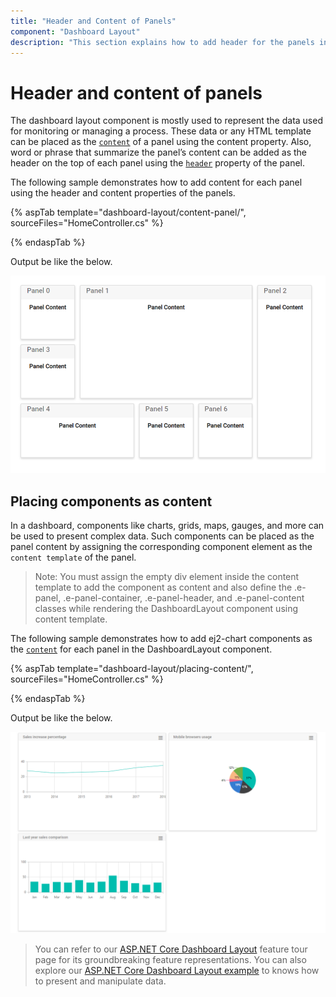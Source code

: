 ```yaml
---
title: "Header and Content of Panels"
component: "Dashboard Layout"
description: "This section explains how to add header for the panels in DashboardLayout component"
---
```


# Header and content of panels

The dashboard layout component is mostly used to represent the data used for monitoring or managing a process. These data or any HTML template can be placed as the [`content`](https://help.syncfusion.com/cr/cref_files/aspnetcore-js2/Syncfusion.EJ2~Syncfusion.EJ2.Layouts.DashboardLayoutPanel~Content.html) of a panel using the content property. Also, word or phrase that summarize the panel’s content can be added as the header on the top of each panel using the [`header`](https://help.syncfusion.com/cr/cref_files/aspnetcore-js2/Syncfusion.EJ2~Syncfusion.EJ2.Layouts.DashboardLayoutPanel~Header.html) property of the panel.

The following sample demonstrates how to add content for each panel using the header and content properties of the panels.

{% aspTab template="dashboard-layout/content-panel/", sourceFiles="HomeController.cs" %}

{% endaspTab %}

Output be like the below.

![Header and content of panels](./../images/content_panel.PNG)

## Placing components as content

In a dashboard, components like charts, grids, maps, gauges, and more can be used to present complex data. Such components can be placed as the panel content by assigning the corresponding component element as the `content template` of the panel.

>Note: You must assign the empty div element inside the content template to add the component as content and also define the .e-panel, .e-panel-container, .e-panel-header, and .e-panel-content classes while rendering the DashboardLayout component using content template.

The following sample demonstrates how to add ej2-chart components as the [`content`](https://help.syncfusion.com/cr/cref_files/aspnetcore-js2/Syncfusion.EJ2~Syncfusion.EJ2.Layouts.DashboardLayoutPanel~Content.html) for each panel in the DashboardLayout component.

{% aspTab template="dashboard-layout/placing-content/", sourceFiles="HomeController.cs" %}

{% endaspTab %}

Output be like the below.

![Placing components as content](./../images/dragging_handler.PNG)

> You can refer to our [ASP.NET Core Dashboard Layout](https://www.syncfusion.com/aspnet-core-ui-controls/dashboard-layout) feature tour page for its groundbreaking feature representations. You can also explore our [ASP.NET Core Dashboard Layout example](https://ej2.syncfusion.com/aspnetcore/DashboardLayout/DefaultFunctionalities#/material) to knows how to present and manipulate data.